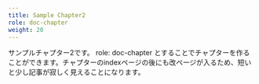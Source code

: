 ```yaml
---
title: Sample Chapter2
role: doc-chapter
weight: 20
---
```


サンプルチャプター2です。 role: doc-chapter とすることでチャプターを作ることができます。チャプターのindexページの後にも改ページが入るため、短いと少し記事が寂しく見えることになります。
